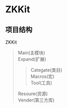 # ZKKit
## 项目结构
ZKKit
> Main(主模块)  
> Expand(扩展)
> > Categate(类目)  
> > Macros(宏)  
> > Tool(工具)  
> 
> Resoure(资源)  
> Vender(第三方库)

